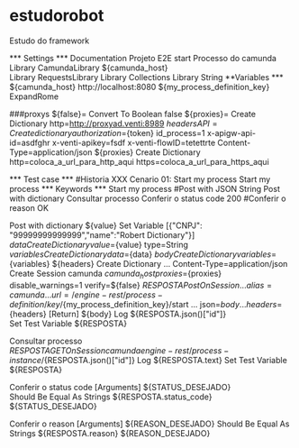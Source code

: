 # estudorobot
Estudo do framework

*** Settings ***
Documentation    Projeto E2E start Processo do camunda
Library     CamundaLibrary    ${camunda_host}     
Library     RequestsLibrary
Library    Collections
Library    String
**Variables ***
${camunda_host}               http://localhost:8080
${my_process_definition_key}  ExpandRome

###proxys
${false}=          Convert To Boolean       false
${proxies}=        Create Dictionary        http=http://proxyad.venti:8989
${headersAPI}=     Create dictionary        authorization=${token}          id_process=1      x-apigw-api-id=asdfghr  x-venti-apikey=fsdf    x-venti-flowID=tetettrte    Content-Type=application/json
${proxies}      Create Dictionary     http=coloca_a_url_para_http_aqui      https=coloca_a_url_para_https_aqui

*** Test case ***
#Historia XXX
Cenario 01: Start my process
   Start my process
*** Keywords ***
Start my process
    #Post with JSON String
    Post with dictionary
    Consultar processo
    Conferir o status code   200
    #Conferir o reason        OK

Post with dictionary
    ${value}    Set Variable    [{"CNPJ": "99999999999999","name":"Robert Dictionary"}]
    ${data}    Create Dictionary    value=${value}    type=String
    ${variables}    Create Dictionary    data=${data}
    ${body}    Create Dictionary     variables=${variables}
    ${headers}    Create Dictionary
    ...    Content-Type=application/json
    Create Session    camunda     ${camunda_host}   proxies=${proxies}         disable_warnings=1   verify=${false}
    ${RESPOSTA}       Post On Session
    ...    alias=camunda
    ...    url=/engine-rest/process-definition/key/${my_process_definition_key}/start
    ...    json=${body}
    ...    headers=${headers}
    [Return]    ${body}
    Log            ${RESPOSTA.json()["id"]}         
    Set Test Variable  ${RESPOSTA}
    
    
      
   
Consultar processo  
    ${RESPOSTA}    GET On Session         camunda    engine-rest/process-instance/${RESPOSTA.json()["id"]}
    Log            ${RESPOSTA.text}
    Set Test Variable  ${RESPOSTA} 

Conferir o status code
    [Arguments]                     ${STATUS_DESEJADO}       
    Should Be Equal As Strings      ${RESPOSTA.status_code}     ${STATUS_DESEJADO}

Conferir o reason
    [Arguments]                     ${REASON_DESEJADO}
    Should Be Equal As Strings      ${RESPOSTA.reason}          ${REASON_DESEJADO}       
